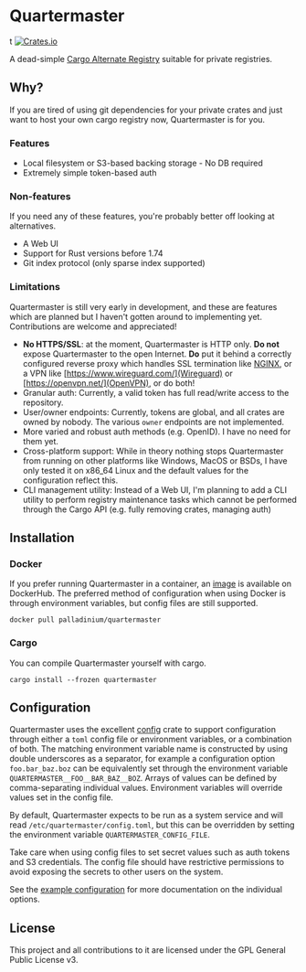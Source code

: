 # Quartermaster
t
[![Crates.io][crates-badge]][crates-url]

[crates-badge]: https://img.shields.io/crates/v/quartermaster.svg
[crates-url]: https://crates.io/crates/quartermaster

A dead-simple [Cargo Alternate Registry](https://doc.rust-lang.org/cargo/reference/registries.html) suitable for private registries.

## Why?

If you are tired of using git dependencies for your private crates and just want to host your own cargo registry now, Quartermaster is for you.

### Features

- Local filesystem or S3-based backing storage - No DB required
- Extremely simple token-based auth

### Non-features

If you need any of these features, you're probably better off looking at alternatives.

- A Web UI
- Support for Rust versions before 1.74
- Git index protocol (only sparse index supported)

### Limitations

Quartermaster is still very early in development, and these are features which are planned but I haven't gotten around to implementing yet. Contributions are welcome and appreciated!

- **No HTTPS/SSL**: at the moment, Quartermaster is HTTP only. **Do not** expose Quartermaster to the open Internet. **Do** put it behind a correctly configured reverse proxy which handles SSL termination like [NGINX](http://nginx.org/), or a VPN like [https://www.wireguard.com/](Wireguard) or [https://openvpn.net/](OpenVPN), or do both!
- Granular auth: Currently, a valid token has full read/write access to the repository.
- User/owner endpoints: Currently, tokens are global, and all crates are owned by nobody. The various `owner` endpoints are not implemented.
- More varied and robust auth methods (e.g. OpenID). I have no need for them yet.
- Cross-platform support: While in theory nothing stops Quartermaster from running on other platforms like Windows, MacOS or BSDs, I have only tested it on x86_64 Linux and the default values for the configuration reflect this.
- CLI management utility: Instead of a Web UI, I'm planning to add a CLI utility to perform registry maintenance tasks which cannot be performed through the Cargo API (e.g. fully removing crates, managing auth)

## Installation

### Docker

If you prefer running Quartermaster in a container, an [image](https://hub.docker.com/r/palladinium/quartermaster) is available on DockerHub. The preferred method of configuration when using Docker is through environment variables, but config files are still supported.

```shell
docker pull palladinium/quartermaster
```

### Cargo

You can compile Quartermaster yourself with cargo.

```shell
cargo install --frozen quartermaster
```

## Configuration

Quartermaster uses the excellent [config](https://github.com/mehcode/config-rs) crate to support configuration through either a `toml` config file or environment variables, or a combination of both. The matching environment variable name is constructed by using double underscores as a separator, for example a configuration option `foo.bar_baz.boz` can be equivalently set through the environment variable `QUARTERMASTER__FOO__BAR_BAZ__BOZ`. Arrays of values can be defined by comma-separating individual values. Environment variables will override values set in the config file.

By default, Quartermaster expects to be run as a system service and will read `/etc/quartermaster/config.toml`, but this can be overridden by setting the environment variable `QUARTERMASTER_CONFIG_FILE`.

Take care when using config files to set secret values such as auth tokens and S3 credentials. The config file should have restrictive permissions to avoid exposing the secrets to other users on the system.

See the [example configuration](examples/config.toml) for more documentation on
the individual options.

## License

This project and all contributions to it are licensed under the GPL General Public License v3.
